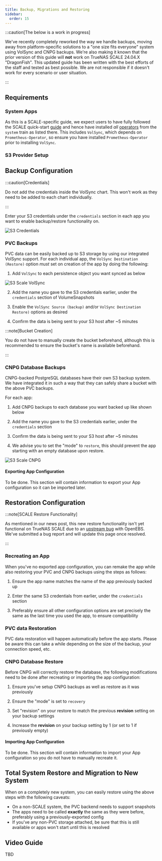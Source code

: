 ```yaml
---
title: Backup, Migrations and Restoring
sidebar:
  order: 15
---
```


:::caution[The below is a work in progress]

We've recently completely reworked the way we handle backups, moving away from platform-specific solutions to a "one size fits everyone" system using VolSync and CNPG backups. We're also making it known that the prior version of this guide will **not** work on TrueNAS SCALE 24.04.X "DragonFish". This updated guide has been written with the best efforts of the staff and tested as best possible. We are not responsible if it doesn't work for every scenario or user situation.

:::

## Requirements

### System Apps

As this is a SCALE-specific guide, we expect users to have fully followed the SCALE quick-start [guide](/deprecated/scale) and hence have installed _all_ [operators](/deprecated/scale/#minimal-getting-started-setup-with-scale) from the `system` train as listed there. This includes `VolSync`, which depends on `Prometheus-Operator`, so ensure you have installed `Prometheus-Operator` prior to installing `VolSync`.

### S3 Provider Setup

## Backup Configuration

:::caution[Credentials]

Do not add the credentials inside the VolSync chart. This won't work as they need to be added to each chart individually.

:::

Enter your S3 credentials under the `credentials` section in each app you want to enable backup/restore functionality on.

![S3 Credentials](./img/s3_scale_credentials.png)

### PVC Backups

PVC data can be easily backed up to S3 storage by using our integrated VolSync support. For each individual app, the `VolSync Destination (Restore)` option _must_ set on creation of the app by doing the following:

1. Add `VolSync` to each persistence object you want synced as below

![S3 Scale VolSync ](./img/s3_scale_pvc_backup.png)

2. Add the name you gave to the S3 credentials earlier, under the `credentials` section of VolumeSnapshots

3. Enable the `VolSync Source (backup)` and/or `VolSync Destination Restore)` options as desired

4. Confirm the data is being sent to your S3 host after ~5 minutes

:::note[Bucket Creation]

You do not have to manually create the bucket beforehand, although this is recommended to ensure the bucket's name is available beforehand.

:::

### CNPG Database Backups

CNPG-backed PostgreSQL databases have their own S3 backup system. We have integrated it in such a way that they can safely share a bucket with the above PVC backups.

For each app:

1. Add CNPG backups to each database you want backed up like shown below

2. Add the name you gave to the S3 credentials earlier, under the `credentials` section

3. Confirm the data is being sent to your S3 host after ~5 minutes

4. We advise you to set the "mode" to `restore`, this should prevent the app starting with an empty database upon restore.

![S3 Scale CNPG ](./img/s3_scale_cnpg_backup.png)

#### Exporting App Configuration

To be done. This section will contain information to export your App configuration so it can be imported later.

## Restoration Configuration

:::note[SCALE Restore Functionality]

As mentioned in our news post, this new restore functionality isn't yet functional on TrueNAS SCALE due to an [upstream bug](https://github.com/openebs/zfs-localpv/issues/536) with OpenEBS. We've submitted a bug report and will update this page once resolved.

:::

### Recreating an App

When you've no exported app configuration, you can remake the app while also restoring your PVC and CNPG backups using the steps as follows:

1. Ensure the app name matches the name of the app previously backed up

2. Enter the same S3 credentials from earlier, under the `credentials` section

3. Preferably ensure all other configuration options are set precisely the same as the last time you used the app, to ensure compatibility

### PVC data Restoration

PVC data restoration will happen automatically before the app starts. Please be aware this can take a while depending on the size of the backup, your connection speed, etc.

### CNPG Database Restore

Before CNPG will correctly restore the database, the following modifications need to be done after recreating or importing the app configuration:

1. Ensure you've setup CNPG backups as well as restore as it was previously

2. Ensure the "mode" is set to `recovery`

3. Set "revision" on your restore to match the previous **revision** setting on your backup settings

4. Increase the **revision** on your backup setting by 1 (or set to 1 if previously empty)

#### Importing App Configuration

To be done. This section will contain information to import your App configuration so you do not have to manually recreate it.

## Total System Restore and Migration to New System

When on a completely new system, you can easily restore using the above steps with the following caveats:

- On a non-SCALE system, the PVC backend needs to support snapshots
- The apps need to be called **exactly** the same as they were before, preferably using a previously-exported config
- If you've any non-PVC storage attached, be sure that this is still available or apps won't start until this is resolved

## Video Guide

TBD
